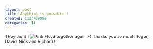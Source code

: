 ```yaml
---
layout: post
title: Anything is possible !
created: 1124709080
categories: []
---
```

They did it !
<img src="/images/anythingispossible.jpg" alt="Pink Floyd together again :-)" /><!--break-->
Thanks you so much Roger, David, Nick and Richard !
